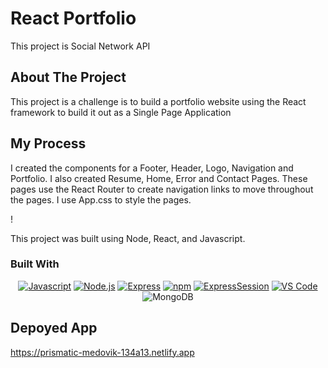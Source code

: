 # React Portfolio
This project is Social Network API


## About The Project

This project is a challenge is to build a portfolio website using the React framework to build it out as a Single Page Application

## My Process
I created the components for a Footer, Header, Logo, Navigation and Portfolio. I also created Resume, Home, Error and Contact Pages. These pages use the React Router to create navigation links to move throughout the pages. I use App.css to style the pages. 

<!-- TODO: add your screenshots or demo videos here -->
<!-- Add screenshots using the following format: -->
!

This project was built using Node, React, and Javascript.

### Built With

<div align="center">

<!-- TODO      "bcrypt": "^5.0.0",
    "connect-session-sequelize": "^7.0.4",
    "dotenv": "^8.2.0",
    "express": "^4.17.1",
    "express-handlebars": "^5.2.0",
    "express-session": "^1.17.1",
    "pg": "^8.11.3",
    "sequelize": "^6.3.5"
  },
  "devDependencies": {
    "nodemon": "^3.0.3" -->

<!-- -->

[![Javascript](https://img.shields.io/badge/Language-JavaScript-ff0000?style=plastic&logo=JavaScript&logoWidth=10)](https://javascript.info/)
[![Node.js](https://img.shields.io/badge/Framework-Node.js-ffff00?style=plastic&logo=Node.js&logoWidth=10)](https://nodejs.org/en/)
[![Express](https://img.shields.io/badge/Framework-Express-80ff00?style=plastic&logo=Express&logoWidth=10)](https://expressjs.com/)
[![npm](https://img.shields.io/badge/Tool-npm-00ff00?style=plastic&logo=npm&logoWidth=10)](https://www.npmjs.com/)
[![ExpressSession](https://img.shields.io/badge/Package-Express_Session-00ff80?style=plastic&logo=npm&logoWidth=10)](https://www.npmjs.com/package/express-session)
[![VS Code](https://img.shields.io/badge/IDE-VSCode-0000ff?style=plastic&logo=VisualStudioCode&logoWidth=10)](https://code.visualstudio.com/docs)
![MongoDB](https://img.shields.io/badge/MongoDB-%234ea94b.svg?style=for-the-badge&logo=mongodb&logoColor=white)

</div>

<!-- GETTING STARTED -->

## Depoyed App 

https://prismatic-medovik-134a13.netlify.app



